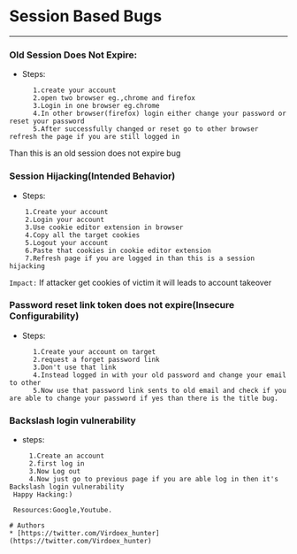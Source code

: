 # Session Based Bugs

-------------------------------------------------------------------------------------------------------------------------------------------------------------------

### Old Session Does Not Expire:
* Steps:
```
      1.create your account
      2.open two browser eg.,chrome and firefox
      3.Login in one browser eg.chrome
      4.In other browser(firefox) login either change your password or reset your password
      5.After successfully changed or reset go to other browser refresh the page if you are still logged in
```      
Than this is an old session does not expire bug
      
      
### Session Hijacking(Intended Behavior)
* Steps:
```
    1.Create your account
    2.Login your account
    3.Use cookie editor extension in browser
    4.Copy all the target cookies
    5.Logout your account
    6.Paste that cookies in cookie editor extension
    7.Refresh page if you are logged in than this is a session hijacking
```  
`Impact:` If attacker get cookies of victim it will leads to account takeover
 
 
### Password reset link token does not expire(Insecure Configurability)
* Steps:
```
      1.Create your account on target
      2.request a forget password link
      3.Don't use that link
      4.Instead logged in with your old password and change your email to other
      5.Now use that password link sents to old email and check if you are able to change your password if yes than there is the title bug.
 ```    
 ### Backslash login vulnerability 
 * steps:
 ````
      1.Create an account 
      2.first log in
      3.Now Log out 
      4.Now just go to previous page if you are able log in then it's Backslash login vulnerability 
  Happy Hacking:)
  
  Resources:Google,Youtube.

# Authors
* [https://twitter.com/Virdoex_hunter](https://twitter.com/Virdoex_hunter)
